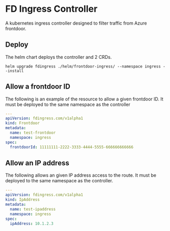 # FD Ingress Controller

A kubernetes ingress controller designed to filter traffic from Azure frontdoor.

## Deploy

The helm chart deploys the controller and 2 CRDs. 

`helm upgrade fdingress ./helm/frontdoor-ingress/ --namespace ingress --install`

## Allow a frontdoor ID

The following is an example of the resource to allow a given frontdoor ID. It must be deployed to the same namespace as the controller

```yaml
---
apiVersion: fdingress.com/v1alpha1
kind: Frontdoor
metadata:
  name: test-frontdoor
  namespace: ingress
spec:
  frontdoorId: 11111111-2222-3333-4444-5555-666666666666
```

## Allow an IP address

The following allows an given IP address access to the route. It must be deployed to the same namespace as the controller.

```yaml
---
apiVersion: fdingress.com/v1alpha1
kind: IpAddress
metadata:
  name: test-ipaddress
  namespace: ingress
spec:
  ipAddress: 10.1.2.3
```